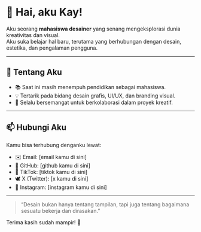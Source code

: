# 👋 Hai, aku Kay!

Aku seorang **mahasiswa desainer** yang senang mengeksplorasi dunia kreativitas dan visual.  
Aku suka belajar hal baru, terutama yang berhubungan dengan desain, estetika, dan pengalaman pengguna.

---

## 🎨 Tentang Aku
- 📚 Saat ini masih menempuh pendidikan sebagai mahasiswa.
- 💡 Tertarik pada bidang desain grafis, UI/UX, dan branding visual.
- 🚀 Selalu bersemangat untuk berkolaborasi dalam proyek kreatif.

---

## 📫 Hubungi Aku
Kamu bisa terhubung denganku lewat:
- ✉️ Email: [email kamu di sini]  
- 🐙 GitHub: [github kamu di sini]  
- 🎵 TikTok: [tiktok kamu di sini]  
- 🕊️ X (Twitter): [x kamu di sini]  
- 📸 Instagram: [instagram kamu di sini]

---

> “Desain bukan hanya tentang tampilan, tapi juga tentang bagaimana sesuatu bekerja dan dirasakan.”

Terima kasih sudah mampir! 🌟
